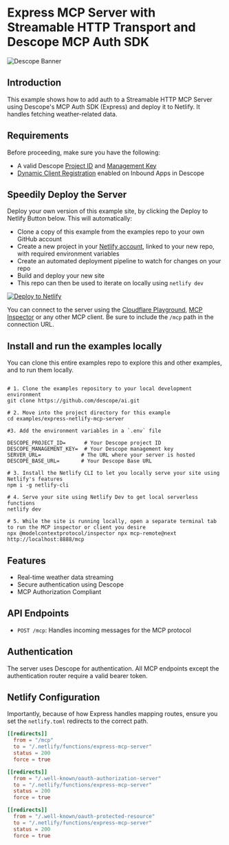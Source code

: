 # Express MCP Server with Streamable HTTP Transport and Descope MCP Auth SDK

![Descope Banner](https://github.com/descope/.github/assets/32936811/d904d37e-e3fa-4331-9f10-2880bb708f64)

## Introduction

This example shows how to add auth to a Streamable HTTP MCP Server using Descope's MCP Auth SDK (Express) and deploy it to Netlify. It handles fetching weather-related data.

## Requirements

Before proceeding, make sure you have the following:

- A valid Descope [Project ID](https://app.descope.com/settings/project) and [Management Key](https://app.descope.com/settings/company/managementkeys)
- [Dynamic Client Registration](https://docs.descope.com/identity-federation/inbound-apps/creating-inbound-apps#method-2-dynamic-client-registration-dcr) enabled on Inbound Apps in Descope

## Speedily Deploy the Server

Deploy your own version of this example site, by clicking the Deploy to Netlify Button below. This will automatically:

- Clone a copy of this example from the examples repo to your own GitHub account
- Create a new project in your [Netlify account](https://app.netlify.com/?utm_medium=social&utm_source=github&utm_campaign=devex-ph&utm_content=devex-examples), linked to your new repo, with required environment variables
- Create an automated deployment pipeline to watch for changes on your repo
- Build and deploy your new site
- This repo can then be used to iterate on locally using `netlify dev`

[![Deploy to Netlify](https://www.netlify.com/img/deploy/button.svg)](https://app.netlify.com/start/deploy?repository=https://github.com/descope/ai&create_from_path=examples/express-netlify-mcp-server)

You can connect to the server using the [Cloudflare Playground](https://playground.ai.cloudflare.com/), [MCP Inspector](https://modelcontextprotocol.io/docs/tools/inspector) or any other MCP client. Be sure to include the `/mcp` path in the connection URL.

## Install and run the examples locally

You can clone this entire examples repo to explore this and other examples, and to run them locally.

```shell

# 1. Clone the examples repository to your local development environment
git clone https://github.com/descope/ai.git

# 2. Move into the project directory for this example
cd examples/express-netlify-mcp-server

#3. Add the environment variables in a `.env` file

DESCOPE_PROJECT_ID=      # Your Descope project ID
DESCOPE_MANAGEMENT_KEY=  # Your Descope management key
SERVER_URL=             # The URL where your server is hosted
DESCOPE_BASE_URL=       # Your Descope Base URL

# 3. Install the Netlify CLI to let you locally serve your site using Netlify's features
npm i -g netlify-cli

# 4. Serve your site using Netlify Dev to get local serverless functions
netlify dev

# 5. While the site is running locally, open a separate terminal tab to run the MCP inspector or client you desire
npx @modelcontextprotocol/inspector npx mcp-remote@next http://localhost:8888/mcp

```

## Features

- Real-time weather data streaming
- Secure authentication using Descope
- MCP Authorization Compliant

## API Endpoints

- `POST /mcp`: Handles incoming messages for the MCP protocol

## Authentication

The server uses Descope for authentication. All MCP endpoints except the authentication router require a valid bearer token.

## Netlify Configuration

Importantly, because of how Express handles mapping routes, ensure you set the `netlify.toml` redirects to the correct path.

```toml
[[redirects]]
  from = "/mcp"
  to = "/.netlify/functions/express-mcp-server"
  status = 200
  force = true

[[redirects]]
  from = "/.well-known/oauth-authorization-server"
  to = "/.netlify/functions/express-mcp-server"
  status = 200
  force = true

[[redirects]]
  from = "/.well-known/oauth-protected-resource"
  to = "/.netlify/functions/express-mcp-server"
  status = 200
  force = true
```



